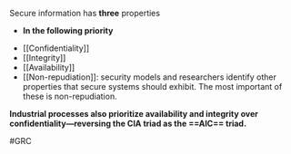 
Secure information has **three** properties
- **In the following priority**
+ [[Confidentiality]]
+ [[Integrity]]
+ [[Availability]]
+ [[Non-repudiation]]: security models and researchers identify other properties that secure systems should exhibit. The most important of these is non-repudiation. 

**Industrial processes also prioritize availability and integrity over confidentiality—reversing the CIA triad as the ==AIC== triad.**

#GRC